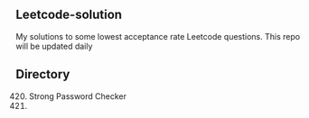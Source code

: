 ## Leetcode-solution

My solutions to some lowest acceptance rate Leetcode questions. This repo will be updated daily 

Directory
-- 
420. Strong Password Checker
421. 
